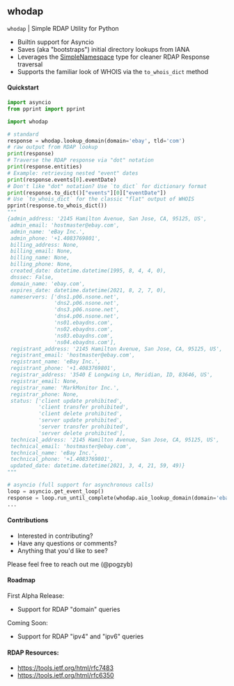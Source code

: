 ## whodap

`whodap` | Simple RDAP Utility for Python

- Builtin support for Asyncio
- Saves (aka "bootstraps") initial directory lookups from IANA
- Leverages the [SimpleNamespace](https://docs.python.org/3/library/types.html#types.SimpleNamespace) type for cleaner RDAP Response traversal
- Supports the familiar look of WHOIS via the `to_whois_dict` method


#### Quickstart

```python
import asyncio
from pprint import pprint

import whodap

# standard
response = whodap.lookup_domain(domain='ebay', tld='com')
# raw output from RDAP lookup
print(response) 
# Traverse the RDAP response via "dot" notation
print(response.entities)
# Example: retrieving nested "event" dates
print(response.events[0].eventDate)
# Don't like "dot" notation? Use `to_dict` for dictionary format
print(response.to_dict()["events"][0]["eventDate"])
# Use `to_whois_dict` for the classic "flat" output of WHOIS
pprint(response.to_whois_dict())
"""
{admin_address: '2145 Hamilton Avenue, San Jose, CA, 95125, US',
 admin_email: 'hostmaster@ebay.com',
 admin_name: 'eBay Inc.',
 admin_phone: '+1.4083769801',
 billing_address: None,
 billing_email: None,
 billing_name: None,
 billing_phone: None,
 created_date: datetime.datetime(1995, 8, 4, 4, 0),
 dnssec: False,
 domain_name: 'ebay.com',
 expires_date: datetime.datetime(2021, 8, 2, 7, 0),
 nameservers: ['dns1.p06.nsone.net',
               'dns2.p06.nsone.net',
               'dns3.p06.nsone.net',
               'dns4.p06.nsone.net',
               'ns01.ebaydns.com',
               'ns02.ebaydns.com',
               'ns03.ebaydns.com',
               'ns04.ebaydns.com'],
 registrant_address: '2145 Hamilton Avenue, San Jose, CA, 95125, US',
 registrant_email: 'hostmaster@ebay.com',
 registrant_name: 'eBay Inc.',
 registrant_phone: '+1.4083769801',
 registrar_address: '3540 E Longwing Ln, Meridian, ID, 83646, US',
 registrar_email: None,
 registrar_name: 'MarkMonitor Inc.',
 registrar_phone: None,
 status: ['client update prohibited',
          'client transfer prohibited',
          'client delete prohibited',
          'server update prohibited',
          'server transfer prohibited',
          'server delete prohibited'],
 technical_address: '2145 Hamilton Avenue, San Jose, CA, 95125, US',
 technical_email: 'hostmaster@ebay.com',
 technical_name: 'eBay Inc.',
 technical_phone: '+1.4083769801',
 updated_date: datetime.datetime(2021, 3, 4, 21, 59, 49)}
"""

# asyncio (full support for asynchronous calls)
loop = asyncio.get_event_loop()
response = loop.run_until_complete(whodap.aio_lookup_domain(domain='ebay', tld='com'))
...

```

#### Contributions
- Interested in contributing? 
- Have any questions or comments? 
- Anything that you'd like to see?

Please feel free to reach out me (@pogzyb)


#### Roadmap

First Alpha Release:
- Support for RDAP "domain" queries

Coming Soon:
- Support for RDAP "ipv4" and "ipv6" queries


#### RDAP Resources:
  - https://tools.ietf.org/html/rfc7483
  - https://tools.ietf.org/html/rfc6350
